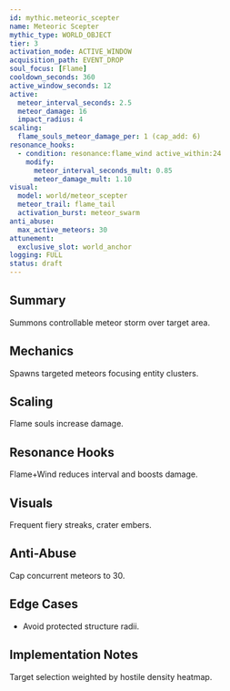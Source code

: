 ```yaml
---
id: mythic.meteoric_scepter
name: Meteoric Scepter
mythic_type: WORLD_OBJECT
tier: 3
activation_mode: ACTIVE_WINDOW
acquisition_path: EVENT_DROP
soul_focus: [Flame]
cooldown_seconds: 360
active_window_seconds: 12
active:
  meteor_interval_seconds: 2.5
  meteor_damage: 16
  impact_radius: 4
scaling:
  flame_souls_meteor_damage_per: 1 (cap_add: 6)
resonance_hooks:
  - condition: resonance:flame_wind active_within:24
    modify:
      meteor_interval_seconds_mult: 0.85
      meteor_damage_mult: 1.10
visual:
  model: world/meteor_scepter
  meteor_trail: flame_tail
  activation_burst: meteor_swarm
anti_abuse:
  max_active_meteors: 30
attunement:
  exclusive_slot: world_anchor
logging: FULL
status: draft
---
```

## Summary
Summons controllable meteor storm over target area.

## Mechanics
Spawns targeted meteors focusing entity clusters.

## Scaling
Flame souls increase damage.

## Resonance Hooks
Flame+Wind reduces interval and boosts damage.

## Visuals
Frequent fiery streaks, crater embers.

## Anti-Abuse
Cap concurrent meteors to 30.

## Edge Cases
* Avoid protected structure radii.

## Implementation Notes
Target selection weighted by hostile density heatmap.
